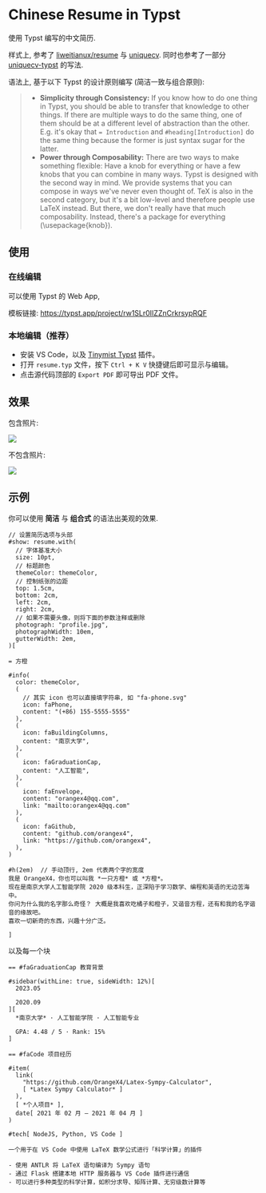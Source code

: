 # Chinese Resume in Typst

使用 Typst 编写的中文简历.

样式上, 参考了 [liweitianux/resume](https://github.com/liweitianux/resume) 与 [uniquecv](https://github.com/dyinnz/uniquecv). 同时也参考了一部分 [uniquecv-typst](https://github.com/gaoachao/uniquecv-typst) 的写法.

语法上, 基于以下 Typst 的设计原则编写 (简洁一致与组合原则):

> - **Simplicity through Consistency:** If you know how to do one thing in Typst, you should be able to transfer that knowledge to other things. If there are multiple ways to do the same thing, one of them should be at a different level of abstraction than the other. E.g. it's okay that `= Introduction` and `#heading[Introduction]` do the same thing because the former is just syntax sugar for the latter.
> - **Power through Composability:** There are two ways to make something flexible: Have a knob for everything or have a few knobs that you can combine in many ways. Typst is designed with the second way in mind. We provide systems that you can compose in ways we've never even thought of. TeX is also in the second category, but it's a bit low-level and therefore people use LaTeX instead. But there, we don't really have that much composability. Instead, there's a package for everything (\usepackage{knob}).


## 使用

### 在线编辑

可以使用 Typst 的 Web App,

模板链接: https://typst.app/project/rw1SLr0IIZZnCrkrsypRQF


### 本地编辑（推荐）

- 安装 VS Code，以及 [Tinymist Typst](https://marketplace.visualstudio.com/items?itemName=myriad-dreamin.tinymist) 插件。
- 打开 `resume.typ` 文件，按下 `Ctrl + K V` 快捷键后即可显示与编辑。
- 点击源代码顶部的 `Export PDF` 即可导出 PDF 文件。


## 效果

包含照片:

![](examples/resume-with-photograph.jpg)

不包含照片:

![](examples/resume-without-photograph.jpg)


## 示例

你可以使用 **简洁** 与 **组合式** 的语法出美观的效果.

```typst
// 设置简历选项与头部
#show: resume.with(
  // 字体基准大小
  size: 10pt,
  // 标题颜色
  themeColor: themeColor,
  // 控制纸张的边距
  top: 1.5cm,
  bottom: 2cm,
  left: 2cm,
  right: 2cm,
  // 如果不需要头像，则将下面的参数注释或删除
  photograph: "profile.jpg",
  photographWidth: 10em,
  gutterWidth: 2em,
)[

= 方橙

#info(
  color: themeColor,
  (
    // 其实 icon 也可以直接填字符串, 如 "fa-phone.svg" 
    icon: faPhone,
    content: "(+86) 155-5555-5555"
  ),
  (
    icon: faBuildingColumns,
    content: "南京大学",
  ),
  (
    icon: faGraduationCap,
    content: "人工智能",
  ),
  (
    icon: faEnvelope,
    content: "orangex4@qq.com",
    link: "mailto:orangex4@qq.com"
  ),
  (
    icon: faGithub,
    content: "github.com/orangex4",
    link: "https://github.com/orangex4",
  ),
)

#h(2em)  // 手动顶行, 2em 代表两个字的宽度
我是 OrangeX4，你也可以叫我 *一只方橙* 或 *方橙*。
现在是南京大学人工智能学院 2020 级本科生，正深陷于学习数学、编程和英语的无边苦海中。
你问为什么我的名字那么奇怪？ 大概是我喜欢吃橘子和橙子，又谐音方程，还有和我的名字谐音的缘故吧。
喜欢一切新奇的东西，兴趣十分广泛。

]
```

以及每一个块

```typst
== #faGraduationCap 教育背景

#sidebar(withLine: true, sideWidth: 12%)[
  2023.05
  
  2020.09
][
  *南京大学* · 人工智能学院 · 人工智能专业
  
  GPA: 4.48 / 5 · Rank: 15%
]
```

```typst
== #faCode 项目经历

#item(
  link(
    "https://github.com/OrangeX4/Latex-Sympy-Calculator",
    [ *Latex Sympy Calculator* ]
  ),
  [ *个人项目* ],
  date[ 2021 年 02 月 – 2021 年 04 月 ]
)

#tech[ NodeJS, Python, VS Code ]

一个用于在 VS Code 中使用 LaTeX 数学公式进行「科学计算」的插件

- 使用 ANTLR 将 LaTeX 语句编译为 Sympy 语句
- 通过 Flask 搭建本地 HTTP 服务器与 VS Code 插件进行通信
- 可以进行多种类型的科学计算，如积分求导、矩阵计算、无穷级数计算等
```